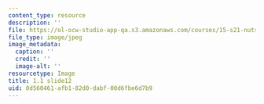 ```yaml
---
content_type: resource
description: ''
file: https://ol-ocw-studio-app-qa.s3.amazonaws.com/courses/15-s21-nuts-and-bolts-of-business-plans-january-iap-2014/0d560461afb182d0dabf00d6fbe6d7b9_Slide12.JPG
file_type: image/jpeg
image_metadata:
  caption: ''
  credit: ''
  image-alt: ''
resourcetype: Image
title: 1.1 slide12
uid: 0d560461-afb1-82d0-dabf-00d6fbe6d7b9
---
```

